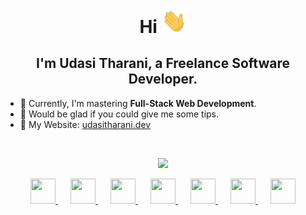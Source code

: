<h1 align="center">Hi <img src="https://raw.githubusercontent.com/ABSphreak/ABSphreak/master/gifs/Hi.gif" width="40px" /></h1>
<h2 align="center">I'm Udasi Tharani, a Freelance Software Developer.</h2>

- 🚀 Currently, I'm mastering **Full-Stack Web Development**.
- 💬 Would be glad if you could give me some tips.
- 📱 My Website: [udasitharani.dev](https://udasitharani.dev)
<br/>
<p align="center">
<img src="https://github-readme-stats-five-lyart.vercel.app/api?username=udasitharani&show_icons=true" />
</p>

<p align="center">
    <a href="mailto: me@udasitharani.dev">
        <span style="margin: 10px;">
            <img src='https://github.com/udasitharani/udasitharani/blob/master/gmail.svg' width="40" height="40"/>
        </span>
    </a>
    <a href="https://www.instagram.com/udasi.tharani/">
        <span style="margin: 10px;">
            <img src='https://github.com/udasitharani/udasitharani/blob/master/instagram.svg'
            width="40" height="40"/>
        </span>
    </a>
    <a href="https://www.linkedin.com/in/udasi-tharani-bb3232193/">
        <span style="margin: 10px;">
            <img src='https://github.com/udasitharani/udasitharani/blob/master/linkedin.svg' width="40" height="40"/>
        </span>
    </a>
    <a href="https://t.me/udasitharani">
        <span style="margin: 10px;">
            <img src='https://github.com/udasitharani/udasitharani/blob/master/telegram.svg' width="40" height="40"/>
        </span>
    </a>
    <a href="https://medium.com/@udasitharani">
        <span style="margin: 10px;">
            <img src='https://github.com/udasitharani/udasitharani/blob/master/medium.svg' width="40" height="40"/>
        </span>
    </a>
    <a href="https://github.com/udasitharani">
        <span style="margin: 10px;">
            <img src='https://github.com/udasitharani/udasitharani/blob/master/github.svg' width="40" height="40"/>
        </span>
    </a>
    <a href="https://twitter.com/TharaniUdasi">
        <span style="margin: 10px;">
            <img src='https://github.com/udasitharani/udasitharani/blob/master/twitter.svg' width="40" height="40"/>
        </span>
    </a>
</p>
